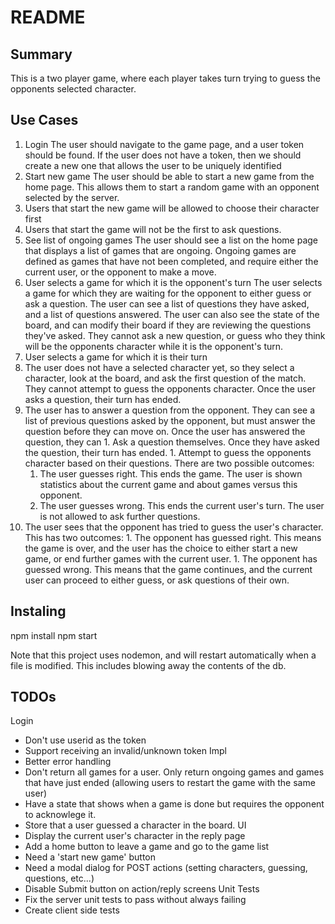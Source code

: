 # README
## Summary
This is a two player game, where each player takes turn trying to guess the opponents selected character.

## Use Cases
1. Login
   The user should navigate to the game page, and a user token should be found. If the user does not have a token, then we should create a new one that allows the user to be uniquely identified
1. Start new game
   The user should be able to start a new game from the home page. This allows them to start a random game with an opponent selected by the server.
  1. Users that start the new game will be allowed to choose their character first
  1. Users that start the game will not be the first to ask questions.
1. See list of ongoing games
   The user should see a list on the home page that displays a list of games that are ongoing. Ongoing games are defined as games that have not been completed, and require either the current user, or the opponent to make a move.
1. User selects a game for which it is the opponent's turn
   The user selects a game for which they are waiting for the opponent to either guess or ask a question. The user can see a list of questions they have asked, and a list of questions answered. The user can also see the state of the board, and can modify their board if they are reviewing the questions they've asked. They cannot ask a new question, or guess who they think will be the opponents character while it is the opponent's turn.
1. User selects a game for which it is their turn
  1. The user does not have a selected character yet, so they select a character, look at the board, and ask the first question of the match. They cannot attempt to guess the opponents character. Once the user asks a question, their turn has ended.
  1. The user has to answer a question from the opponent. They can see a list of previous questions asked by the opponent, but must answer the question before they can move on. Once the user has answered the question, they can
    1. Ask a question themselves. Once they have asked the question, their turn has ended. 
    1. Attempt to guess the opponents character based on their questions. There are two possible outcomes:
      1. The user guesses right. This ends the game. The user is shown statistics about the current game and about games versus this opponent.
      1. The user guesses wrong. This ends the current user's turn. The user is not allowed to ask further questions.
  1. The user sees that the opponent has tried to guess the user's character. This has two outcomes:
    1. The opponent has guessed right. This means the game is over, and the user has the choice to either start a new game, or end further games with the current user.
    1. The opponent has guessed wrong. This means that the game continues, and the current user can proceed to either guess, or ask questions of their own.

## Instaling
npm install
npm start

Note that this project uses nodemon, and will restart automatically when a file is modified. This includes blowing away the contents of the db.

## TODOs
Login
+ Don't use userid as the token
+ Support receiving an invalid/unknown token
Impl
+ Better error handling
+ Don't return all games for a user. Only return ongoing games and games that have just ended (allowing users to restart the game with the same user)
+ Have a state that shows when a game is done but requires the opponent to acknowlege it.
+ Store that a user guessed a character in the board.
UI
+ Display the current user's character in the reply page
+ Add a home button to leave a game and go to the game list
+ Need a 'start new game' button
+ Need a modal dialog for POST actions (setting characters, guessing, questions, etc...)
+ Disable Submit button on action/reply screens
Unit Tests
+ Fix the server unit tests to pass without always failing
+ Create client side tests